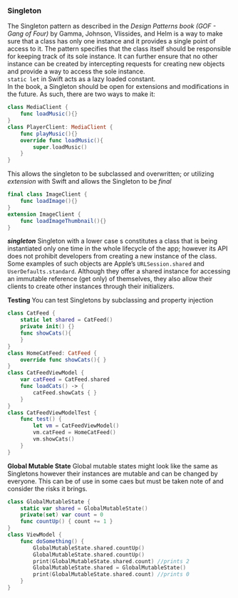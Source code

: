 
### Singleton

The Singleton pattern as described in the *Design Patterns book (GOF - Gang of Four)* by Gamma, Johnson, Vlissides, and Helm is a way to make sure that a class has only one instance and it provides a single point of access to it. The pattern specifies that the class itself should be responsible for keeping track of its sole instance. It can further ensure that no other instance can be created by intercepting requests for creating new objects and provide a way to access the sole instance.
\
`static let` in Swift acts as a lazy loaded constant.
\
In the book, a Singleton should be open for extensions and modifications in the future. As such, there are two ways to make it:

```swift
class MediaClient {
    func loadMusic(){}
}
class PlayerClient: MediaClient {
    func playMusic(){}
    override func loadMusic(){
        super.loadMusic()
    }
}
```

This allows the singleton to be subclassed and overwritten; or utilizing *extension* with Swift and allows the Singleton to be *final*
```swift
final class ImageClient {
    func loadImage(){}
}
extension ImageClient {
    func loadImageThumbnail(){}
}
```

***singleton***
Singleton with a lower case s constitutes a class that is being instantiated only one time in the whole lifecycle of the app; however its API does not prohibit developers from creating a new instance of the class.
\
Some examples of such objects are Apple’s `URLSession.shared` and `UserDefaults.standard`. Although they offer a shared instance for accessing an immutable reference (get only) of themselves, they also allow their clients to create other instances through their initializers.

**Testing**
You can test Singletons by subclassing and property injection

```swift
class CatFeed {
    static let shared = CatFeed()
    private init() {}
    func showCats(){
    }
}
class HomeCatFeed: CatFeed {
    override func showCats(){ }
}
class CatFeedViewModel {
    var catFeed = CatFeed.shared
    func loadCats() -> {
        catFeed.showCats { }
    }
}
class CatFeedViewModelTest {
    func test() {
        let vm = CatFeedViewModel()
        vm.catFeed = HomeCatFeed()
        vm.showCats()
    }
}
```
**Global Mutable State**
Global mutable states might look like the same as Singletons however their instances are mutable and can be changed by everyone. This can be of use in some caes but must be taken note of and consider the risks it brings.

```swift
class GlobalMutableState {
    static var shared = GlobalMutableState()
    private(set) var count = 0
    func countUp() { count += 1 }
}
class ViewModel {
    func doSomething() {
        GlobalMutableState.shared.countUp()
        GlobalMutableState.shared.countUp()
        print(GlobalMutableState.shared.count) //prints 2
        GlobalMutableState.shared = GlobalMutableState()
        print(GlobalMutableState.shared.count) //prints 0
    }
} 
```